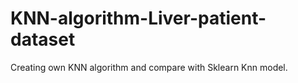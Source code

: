 # KNN-algorithm-Liver-patient-dataset
Creating own KNN algorithm and compare with Sklearn Knn model.
